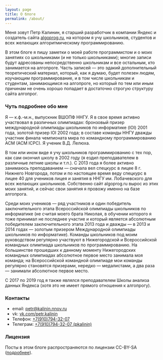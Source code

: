 ```yaml
---
layout: page
title: О блоге
permalink: /about/
---
```


Меня зовут Петр Калинин, я старший разработчик в компании Яндекс и создатель сайта [algoprog.ru](//algoprog.ru), 
на котором я учу школьников, студентов и всех желающих алгоритмическому программированию.

В этом блоге я пишу заметки о моей работе программистом и о моих занятиях со школьниками (и не только школьниками); 
многие записи будут адресованы непосредственно школьникам и все остальным, кто занимается на алгопроге.
Часть записей — это эдакий дополнительный теоретический материал, который, как я думаю, 
будет полезен людям, изучающим программирование, и в том числе школьникам и студентам, занимающимся на алгопроге,
но который по тем или иным причинам не очень хорошо попадает в достаточно строгую структуру сайта алгопрог.


### Чуть подробнее обо мне

Я — к.ф.-м.н., выпускник ВШОПФ ННГУ. Я в свое время активно участвовал в различных олимпиадах: 
бронзовый призер международной олимпиады школьников по информатике (IOI) 2001 года, золотой призер IOI 2002 года; 
в составе команды ННГУ дважды участник финала чемпионата мира по командному программированию ACM (ACM ICPC). 
Я ученик В.Д. Лелюха.

В том или ином виде я учу школьников программированию с тех пор, как сам окончил школу в 2002 году (я ездил преподавателем в различные летние школы и т.п.). С 2013 года я более активно занимаюсь преподаванием — сначала вел спецкурс в лицее 8 г. Нижнего Новгорода, потом и по настоящее время
веду спецкурс в лицее 40 для учеников лицея и занятия в ННГУ им. Лобачевского для всех желающих школьников. Собственно сайт algoprog.ru вырос из этих 
моих занятий, и сейчас свои занятия я провожу именно на базе алгопрога.

Среди моих учеников — ряд участников и один победитель заключительного этапа Всероссийской олимпиады школьников по информатике 
(не считая моего брата Николая, в обучении которого я тоже принимал не последнее участие и который является 
абсолютным победителем заключительного этапа 2013 года и дважды — в 2013 и 2014 годах — 
золотым призером Международной олимпиады школьников по информатике). Команды школьников под моим руководством регулярно участвуют 
в Нижегородской и Всероссийской командных олимпиада школьников по программированию. На большинстве прошедших к данному моменту 
Нижегородских командных олимпиадах абсолютное первое место занимала моя команда; 
на Всероссийской командной олимпиаде мои команды регулярно становятся призерами, нередко — медалистами, а два раза — занимали абсолютное первое место.

С 2017 по 2019 год я также являлся преподавателем Школы анализа данных Яндекса (хотя это не имеет прямого отношения к алгопрогу).

### Контакты

- email: [petr@kalinin.nnov.ru](mailto:petr@kalinin.nnov.ru)
- vk: [vk.com/petr.kalinin](//vk.com/petr.kalinin)
- Телефон: [+7(910)794-32-07](tel:+79107943207)
- Телеграм: [+7(910)794-32-07 (pkalinin)](https://t.me/pkalinin)

### Лицензия

Посты в этом блоге распространяются по лицензии CC-BY-SA ([подробнее](/license)).
